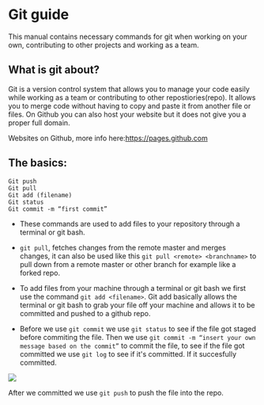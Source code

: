 # Git guide


This manual contains necessary commands for git when working on your own, contributing to other projects and working as a team.


## What is git about?


Git is a version control system that allows you to manage your code easily while working as a team or contributing to other repostiories(repo). It allows you to merge code without having to copy and paste it from another file or files. On Github you can also host your website but it does not give you a proper full domain. 


Websites on Github, more info here:https://pages.github.com


## The basics:

```
Git push
Git pull
Git add (filename)
Git status
Git commit -m “first commit”
```

- These commands are used to add files to your repository through a terminal or git bash.
- `git pull`, fetches changes from the remote master and merges changes, it can also be used like this `git pull <remote> <branchname>` to pull down from a remote master or other branch for example like a forked repo.
- To add files from your machine through a terminal or git bash we first use the command `git add <filename>`. Git add basically allows the terminal or git bash to grab your file off your machine and allows it to be committed and pushed to a github repo.


- Before we use `git commit` we use `git status` to see if the file got staged before commiting the file.
Then we use `git commit -m “insert your own message based on the commit”` to commit the file, to see if the file got committed we use `git log` to see if it's committed. If it succesfully committed.


![](https://github.com/feedhenry/student-help-guide-content/tree/master/topic04-git-introduction/book-git-tutorial/img/gitstagescreenshot.png) 


After we committed we use `git push` to push the file into the repo. 



